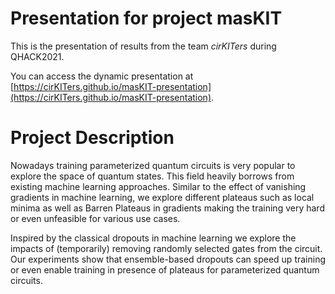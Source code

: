 # Presentation for project masKIT

This is the presentation of results from the team *cirKITers* during QHACK2021.

You can access the dynamic presentation at [https://cirKITers.github.io/masKIT-presentation](https://cirKITers.github.io/masKIT-presentation).

# Project Description

Nowadays training parameterized quantum circuits is very popular to explore the space of quantum states. This field heavily borrows from existing machine learning approaches. Similar to the effect of vanishing gradients in machine learning, we explore different plateaus such as local minima as well as Barren Plateaus in gradients making the training very hard or even unfeasible for various use cases.

Inspired by the classical dropouts in machine learning we explore the impacts of (temporarily) removing randomly selected gates from the circuit. Our experiments show that ensemble-based dropouts can speed up training or even enable training in presence of plateaus for parameterized quantum circuits.

